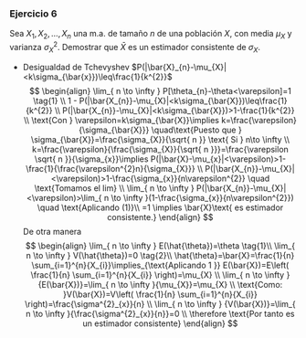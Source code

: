 
### Ejercicio 6
Sea $X_{1},X_{2},\dots,X_{n}$ una m.a. de tamaño $n$ de una población $X$, con media $\mu_{X}$ y varianza $\sigma^{2}_{X}$. Demostrar que $\bar{X}$ es un estimador consistente de $\sigma_{X}$.
- Desigualdad de Tchevyshev $P(|\bar{X}_{n}-\mu_{X}|<k\sigma_{\bar{x}})\leq\frac{1}{k^{2}}$
$$
\begin{align}
\lim_{ n \to \infty } P[\theta_{n}-\theta<\varepsilon]=1 \tag{1} \\
1 - P(|\bar{X_{n}}-\mu_{X}|<k\sigma_{\bar{X}})\leq\frac{1}{k^{2}} \\
P(|\bar{X_{n}}-\mu_{X}|<k\sigma_{\bar{X}})>1-\frac{1}{k^{2}} \\
\text{Con } \varepsilon=k\sigma_{\bar{X}}\implies k=\frac{\varepsilon}{\sigma_{\bar{X}}} \quad\text{Puesto que } \sigma_{\bar{X}}=\frac{\sigma_{X}}{\sqrt{ n }} \text{ Si } n\to \infty \\
k=\frac{\varepsilon}{\frac{\sigma_{X}}{\sqrt{ n }}}=\frac{\varepsilon \sqrt{ n }}{\sigma_{x}}\implies P(|\bar{X}-\mu_{x}|<\varepsilon)>1-\frac{1}{\frac{\varepsilon^{2}n}{\sigma_{X}}} \\
P(|\bar{X_{n}}-\mu_{X}|<\varepsilon)>1-\frac{\sigma_{x}}{n\varepsilon^{2}} \quad \text{Tomamos el lim} \\
\lim_{ n \to \infty } P(|\bar{X_{n}}-\mu_{X}|<\varepsilon)>\lim_{ n \to \infty }(1-\frac{\sigma_{x}}{n\varepsilon^{2}}) \quad \text{Aplicando (1)}\\
=1 \implies  \bar{X}\text{ es estimador consistente.}
\end{align}
$$
De otra manera
$$
\begin{align}
\lim_{ n \to \infty } E(\hat{\theta})=\theta \tag{1}\\
\lim_{ n \to \infty } V(\hat{\theta})=0 \tag{2}\\
\hat{\theta}=\bar{X}=\frac{1}{n} \sum_{i=1}^{n}{X_{i}}\implies_{\text{Aplicando 1 }} E(\bar{X})=E\left( \frac{1}{n} \sum_{i=1}^{n}{X_{i}} \right)=\mu_{X} \\
\lim_{ n \to \infty }{E(\bar{X})}=\lim_{ n \to \infty }{\mu_{X}}=\mu_{X} \\
\text{Como: }V(\bar{X})=V\left( \frac{1}{n} \sum_{i=1}^{n}{X_{i}} \right)=\frac{\sigma^{2}_{x}}{n} \\
\lim_{ n \to \infty } {V(\bar{X})}=\lim_{ n \to \infty }{\frac{\sigma^{2}_{x}}{n}}=0 \\
\therefore \text{Por tanto es un estimador consistente} 
\end{align}
$$

